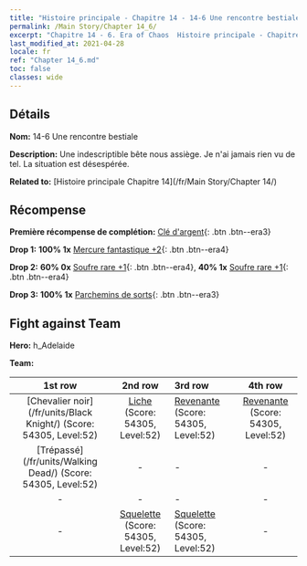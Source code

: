 ```yaml
---
title: "Histoire principale - Chapitre 14 - 14-6 Une rencontre bestiale"
permalink: /Main Story/Chapter 14_6/
excerpt: "Chapitre 14 - 6. Era of Chaos  Histoire principale - Chapitre 14_6. 14-6 Une rencontre bestiale"
last_modified_at: 2021-04-28
locale: fr
ref: "Chapter 14_6.md"
toc: false
classes: wide
---
```


## Détails

 **Nom:** 14-6 Une rencontre bestiale

 **Description:** Une indescriptible bête nous assiège. Je n'ai jamais rien vu de tel. La situation est désespérée.

 **Related to:** [Histoire principale Chapitre 14](/fr/Main Story/Chapter 14/)

## Récompense

 **Première récompense de complétion:** [Clé d'argent](/ItemsFR/con_693/){: .btn .btn--era3}

 **Drop 1:** **100% 1x** [Mercure fantastique +2](/ItemsFR/mat_49/){: .btn .btn--era4}

 **Drop 2:** **60% 0x** [Soufre rare +1](/ItemsFR/mat_43/){: .btn .btn--era4}, **40% 1x** [Soufre rare +1](/ItemsFR/mat_43/){: .btn .btn--era4}

 **Drop 3:** **100% 1x** [Parchemins de sorts](/ItemsFR/con_694/){: .btn .btn--era3}


## Fight against Team
 **Hero:** h_Adelaide

 **Team:**


  | 1st row | 2nd row | 3rd row | 4th row |
  |:----:|:----:|:----|:----:|
  | [Chevalier noir](/fr/units/Black Knight/) (Score: 54305, Level:52)  | [Liche](/fr/units/Lich/) (Score: 54305, Level:52)  | [Revenante](/fr/units/Wight/) (Score: 54305, Level:52)  | [Revenante](/fr/units/Wight/) (Score: 54305, Level:52)  |
  | [Trépassé](/fr/units/Walking Dead/) (Score: 54305, Level:52)  | - | - | - |
  | - | - | - | - |
  | - | [Squelette](/fr/units/Skeleton/) (Score: 54305, Level:52)  | [Squelette](/fr/units/Skeleton/) (Score: 54305, Level:52)  | - |


